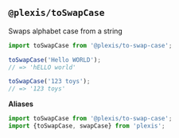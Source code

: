 ## `@plexis/toSwapCase`

Swaps alphabet case from a string

```javascript
import toSwapCase from '@plexis/to-swap-case';

toSwapCase('Hello WORLD');
// => 'hELLO world'

toSwapCase('123 toys');
// => '123 toys'
```

**Aliases**

```javascript
import toSwapCase from '@plexis/to-swap-case';
import {toSwapCase, swapCase} from 'plexis';
```
